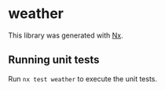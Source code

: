 # weather

This library was generated with [Nx](https://nx.dev).

## Running unit tests

Run `nx test weather` to execute the unit tests.
